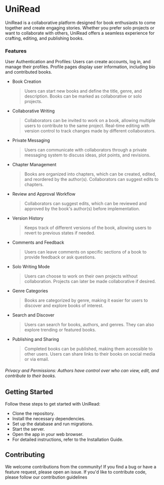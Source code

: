# UniRead

UniRead is a collaborative platform designed for book enthusiasts to come together and create engaging stories. Whether you prefer solo projects or want to collaborate with others, UniRead offers a seamless experience for crafting, editing, and publishing books.

### Features

User Authentication and Profiles: Users can create accounts, log in, and manage their profiles. Profile pages display user information, including bio and contributed books.

-   Book Creation

    > Users can start new books and define the title, genre, and description. Books can be marked as collaborative or solo projects.

-   Collaborative Writing

    > Collaborators can be invited to work on a book, allowing multiple users to contribute to the same project. Real-time editing with version control to track changes made by different collaborators.

-   Private Messaging

    > Users can communicate with collaborators through a private messaging system to discuss ideas, plot points, and revisions.

-   Chapter Management

    > Books are organized into chapters, which can be created, edited, and reordered by the author(s). Collaborators can suggest edits to chapters.

-   Review and Approval Workflow

    > Collaborators can suggest edits, which can be reviewed and approved by the book's author(s) before implementation.

-   Version History

    > Keeps track of different versions of the book, allowing users to revert to previous states if needed.

-   Comments and Feedback

    > Users can leave comments on specific sections of a book to provide feedback or ask questions.

-   Solo Writing Mode

    > Users can choose to work on their own projects without collaboration. Projects can later be made collaborative if desired.

-   Genre Categories

    > Books are categorized by genre, making it easier for users to discover and explore books of interest.

-   Search and Discover

    > Users can search for books, authors, and genres. They can also explore trending or featured books.

-   Publishing and Sharing
    > Completed books can be published, making them accessible to other users. Users can share links to their books on social media or via email.

###### Privacy and Permissions: Authors have control over who can view, edit, and contribute to their books.

## Getting Started

Follow these steps to get started with UniRead:

-   Clone the repository.
-   Install the necessary dependencies.
-   Set up the database and run migrations.
-   Start the server.
-   Open the app in your web browser.
-   For detailed instructions, refer to the Installation Guide.

## Contributing

We welcome contributions from the community! If you find a bug or have a feature request, please open an issue. If you'd like to contribute code, please follow our contribution guidelines
